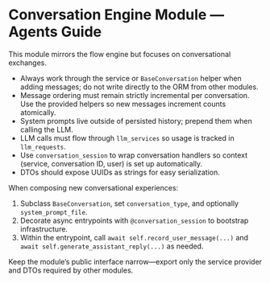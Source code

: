 # Conversation Engine Module — Agents Guide

This module mirrors the flow engine but focuses on conversational exchanges.

- Always work through the service or `BaseConversation` helper when adding messages; do not write directly to the ORM from other modules.
- Message ordering must remain strictly incremental per conversation. Use the provided helpers so new messages increment counts atomically.
- System prompts live outside of persisted history; prepend them when calling the LLM.
- LLM calls must flow through `llm_services` so usage is tracked in `llm_requests`.
- Use `conversation_session` to wrap conversation handlers so context (service, conversation ID, user) is set up automatically.
- DTOs should expose UUIDs as strings for easy serialization.

When composing new conversational experiences:
1. Subclass `BaseConversation`, set `conversation_type`, and optionally `system_prompt_file`.
2. Decorate async entrypoints with `@conversation_session` to bootstrap infrastructure.
3. Within the entrypoint, call `await self.record_user_message(...)` and `await self.generate_assistant_reply(...)` as needed.

Keep the module’s public interface narrow—export only the service provider and DTOs required by other modules.
